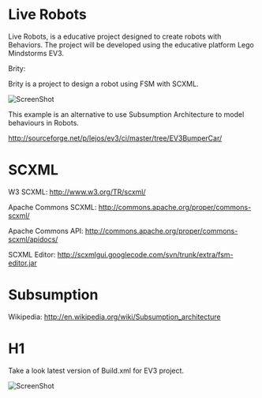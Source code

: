 Live Robots
==========
 
Live Robots, is a educative project designed to create robots with Behaviors.
The project will be developed using the educative platform Lego Mindstorms EV3.

Brity:

Brity is a project to design a robot using FSM with SCXML.

![ScreenShot](https://raw.github.com/jabrena/liverobots/master/docs/scxml/BrityModel.png)

This example is an alternative to use Subsumption Architecture to model behaviours in Robots.

http://sourceforge.net/p/lejos/ev3/ci/master/tree/EV3BumperCar/

SCXML
=====

W3 SCXML: http://www.w3.org/TR/scxml/

Apache Commons SCXML: http://commons.apache.org/proper/commons-scxml/

Apache Commons API: http://commons.apache.org/proper/commons-scxml/apidocs/

SCXML Editor: http://scxmlgui.googlecode.com/svn/trunk/extra/fsm-editor.jar

Subsumption
===========

Wikipedia: http://en.wikipedia.org/wiki/Subsumption_architecture

# H1

Take a look latest version of Build.xml for EV3 project.

![ScreenShot](https://raw.github.com/jabrena/liverobots/master/docs/vizant/build.png)




